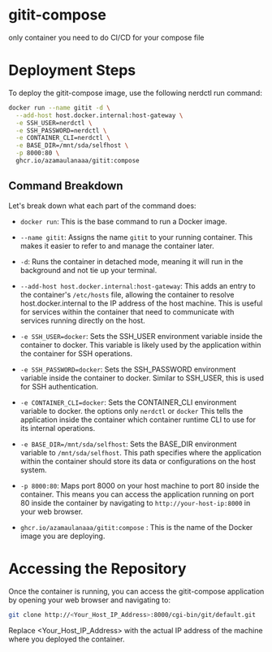 # gitit-compose

only container you need to do CI/CD for your compose file

# Deployment Steps

To deploy the gitit-compose image, use the following nerdctl run command:

```sh
docker run --name gitit -d \
  --add-host host.docker.internal:host-gateway \
  -e SSH_USER=nerdctl \
  -e SSH_PASSWORD=nerdctl \
  -e CONTAINER_CLI=nerdctl \
  -e BASE_DIR=/mnt/sda/selfhost \
  -p 8000:80 \
  ghcr.io/azamaulanaaa/gitit:compose

```

## Command Breakdown

Let's break down what each part of the command does:

- `docker run`: This is the base command to run a Docker image.

- `--name gitit`: Assigns the name `gitit` to your running container. This makes it easier to refer to and manage the container later.

- `-d`: Runs the container in detached mode, meaning it will run in the background and not tie up your terminal.

- `--add-host host.docker.internal:host-gateway`: This adds an entry to the container's `/etc/hosts` file, allowing the container to resolve host.docker.internal to the IP address of the host machine. This is useful for services within the container that need to communicate with services running directly on the host.

- `-e SSH_USER=docker`: Sets the SSH_USER environment variable inside the container to docker. This variable is likely used by the application within the container for SSH operations.

- `-e SSH_PASSWORD=docker`: Sets the SSH_PASSWORD environment variable inside the container to docker. Similar to SSH_USER, this is used for SSH authentication.

- `-e CONTAINER_CLI=docker`: Sets the CONTAINER_CLI environment variable to docker. the options only `nerdctl` or `docker` This tells the application inside the container which container runtime CLI to use for its internal operations.

- `-e BASE_DIR=/mnt/sda/selfhost`: Sets the BASE_DIR environment variable to `/mnt/sda/selfhost`. This path specifies where the application within the container should store its data or configurations on the host system.

- `-p 8000:80`: Maps port 8000 on your host machine to port 80 inside the container. This means you can access the application running on port 80 inside the container by navigating to `http://your-host-ip:8000` in your web browser.

- `ghcr.io/azamaulanaaa/gitit:compose` : This is the name of the Docker image you are deploying.

# Accessing the Repository

Once the container is running, you can access the gitit-compose application by opening your web browser and navigating to:

```sh
git clone http://<Your_Host_IP_Address>:8000/cgi-bin/git/default.git

```

Replace <Your_Host_IP_Address> with the actual IP address of the machine where you deployed the container.
